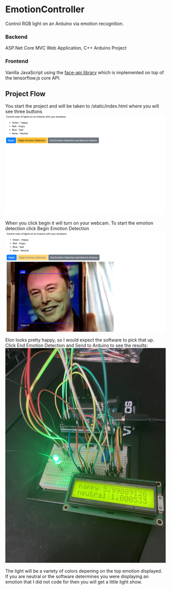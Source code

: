 # EmotionController
Control RGB light on an Arduino via emotion recognition.

### Backend
ASP.Net Core MVC Web Application, C++ Arduino Project

### Frontend
Vanilla JavaScript using the [face-api library](https://justadudewhohacks.github.io/face-api.js/docs/index.html) which is implemented on top of the tensorflow.js core API.

## Project Flow
You start the project and will be taken to /static/index.html where you will see three buttons
![Alt text](https://github.com/fallen576/EmotionController/blob/main/wwwroot/images/homepage.png "Image 1")

When you click begin it will turn on your webcam. To start the emotion detection click Begin Emotion Detection
![Alt text](https://github.com/fallen576/EmotionController/blob/main/wwwroot/images/elon.png "Image 2")

Elon looks pretty happy, so I would expect the software to pick that up. Click End Emotion Detection and Send to Arduino to see the results:
![Alt text](https://github.com/fallen576/EmotionController/blob/main/wwwroot/images/arduino_board.jpeg "Image 3")

The light will be a variety of colors depening on the top emotion displayed. If you are neutral or the software determines you were displaying an emotion that I did not code for then you will get a little light show.

